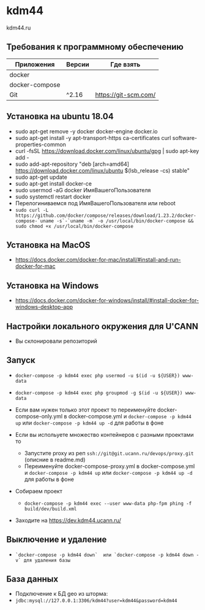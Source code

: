kdm44
========

kdm44.ru

## Требования к программному обеспечению

| Приложения | Версии | Где взять |
| --- | --- | --- |
|docker |
|docker-compose
| Git | ^2.16 | https://git-scm.com/ |

## Установка на ubuntu 18.04
- sudo apt-get remove -y docker docker-engine docker.io
- sudo apt-get install -y apt-transport-https ca-certificates curl software-properties-common
- curl -fsSL https://download.docker.com/linux/ubuntu/gpg | sudo apt-key add -
- sudo add-apt-repository "deb [arch=amd64] https://download.docker.com/linux/ubuntu $(lsb_release -cs) stable"
- sudo apt-get update
- sudo apt-get install docker-ce
- sudo usermod -aG docker ИмяВашегоПользователя
- sudo systemctl restart docker
- Перелогиниваемся под ИмяВашегоПользователя или reboot
- ``` sudo curl -L https://github.com/docker/compose/releases/download/1.23.2/docker-compose-`uname -s`-`uname -m` -o /usr/local/bin/docker-compose && sudo chmod +x /usr/local/bin/docker-compose ```

## Установка на MacOS
- https://docs.docker.com/docker-for-mac/install/#install-and-run-docker-for-mac

## Установка на Windows
- https://docs.docker.com/docker-for-windows/install/#install-docker-for-windows-desktop-app

## Настройки локального окружения для U'CANN

- Вы склонировали репозиторий
## Запуск
- ``` docker-compose -p kdm44 exec php usermod -u $(id -u ${USER}) www-data ```
- ``` docker-compose -p kdm44 exec php groupmod -g $(id -u ${USER}) www-data ```

- Если вам нужен только этот проект то переименуйте docker-compose-only.yml в docker-compose.yml и `docker-compose -p kdm44 up` или `docker-compose -p kdm44 up -d` для работы в фоне
- Если вы испольуете множество контейнеров с разными проектами то
  - Запустите proxy из реп `ssh://git@git.ucann.ru/devops/proxy.git` (описние в readme.md)
  - Переименуйте docker-compose-proxy.yml в docker-compose.yml и `docker-compose -p kdm44 up` или `docker-compose -p kdm44 up -d` для работы в фоне
- Собираем проект
  - `docker-compose -p kdm44 exec --user www-data php-fpm phing -f build/dev/build.xml`
- Заходите на https://dev.kdm44.ucann.ru/

## Выключение и удаление
- ``` `docker-compose -p kdm44 down`  или `docker-compose -p kdm44 down -v` для удаления базы ```


## База данных
- Подключение к БД geo из шторма:
- ```jdbc:mysql://127.0.0.1:3306/kdm44?user=kdm44&password=kdm44```
